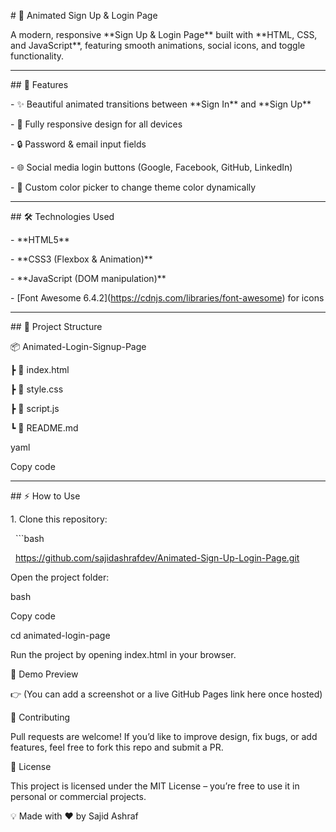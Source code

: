 \# 🎨 Animated Sign Up \& Login Page  



A modern, responsive \*\*Sign Up \& Login Page\*\* built with \*\*HTML, CSS, and JavaScript\*\*, featuring smooth animations, social icons, and toggle functionality.  



---



\## 🚀 Features  

\- ✨ Beautiful animated transitions between \*\*Sign In\*\* and \*\*Sign Up\*\*  

\- 📱 Fully responsive design for all devices  

\- 🔒 Password \& email input fields  

\- 🌐 Social media login buttons (Google, Facebook, GitHub, LinkedIn)  

\- 🎨 Custom color picker to change theme color dynamically  



---



\## 🛠️ Technologies Used  

\- \*\*HTML5\*\*  

\- \*\*CSS3 (Flexbox \& Animation)\*\*  

\- \*\*JavaScript (DOM manipulation)\*\*  

\- \[Font Awesome 6.4.2](https://cdnjs.com/libraries/font-awesome) for icons  



---



\## 📂 Project Structure  

📦 Animated-Login-Signup-Page

┣ 📜 index.html

┣ 📜 style.css

┣ 📜 script.js

┗ 📜 README.md



yaml

Copy code



---



\## ⚡ How to Use  

1\. Clone this repository:  

&nbsp;  ```bash

&nbsp;  https://github.com/sajidashrafdev/Animated-Sign-Up-Login-Page.git

Open the project folder:



bash

Copy code

cd animated-login-page

Run the project by opening index.html in your browser.



🎯 Demo Preview

👉 (You can add a screenshot or a live GitHub Pages link here once hosted)



🤝 Contributing

Pull requests are welcome! If you’d like to improve design, fix bugs, or add features, feel free to fork this repo and submit a PR.



📜 License

This project is licensed under the MIT License – you’re free to use it in personal or commercial projects.



💡 Made with ❤️ by Sajid Ashraf
